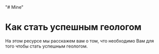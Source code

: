 "# Mine" 
<DOCTYPE html>
<html>
    <head>
    <meta charset="utf-8">
      <title>Как стать успешным геологом</title>
    </head>
<body>
  <h1>Как стать успешным геологом</h1>
  <p>На этом ресурсе мы расскажем вам о том, что необходимо Вам для того чтобы стать успешным геологом.</p>
  
 </body>
 </html>
